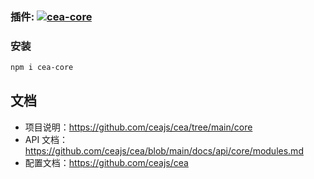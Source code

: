 ### 插件: <a align="center" href="https://www.npmjs.com/package/cea-core"><img alt="cea-core" src="https://img.shields.io/npm/v/cea-core?style=social&label=cea-core"></a>

### 安装

```bash
npm i cea-core
```

## 文档

- 项目说明：https://github.com/ceajs/cea/tree/main/core
- API 文档：https://github.com/ceajs/cea/blob/main/docs/api/core/modules.md
- 配置文档：https://github.com/ceajs/cea
